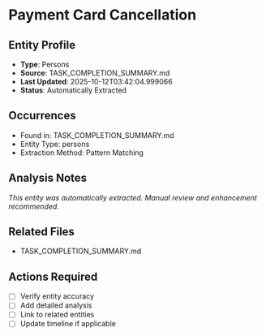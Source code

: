 # Payment Card Cancellation

## Entity Profile
- **Type**: Persons
- **Source**: TASK_COMPLETION_SUMMARY.md
- **Last Updated**: 2025-10-12T03:42:04.999066
- **Status**: Automatically Extracted

## Occurrences
- Found in: TASK_COMPLETION_SUMMARY.md
- Entity Type: persons
- Extraction Method: Pattern Matching

## Analysis Notes
*This entity was automatically extracted. Manual review and enhancement recommended.*

## Related Files
- TASK_COMPLETION_SUMMARY.md

## Actions Required
- [ ] Verify entity accuracy
- [ ] Add detailed analysis
- [ ] Link to related entities
- [ ] Update timeline if applicable
